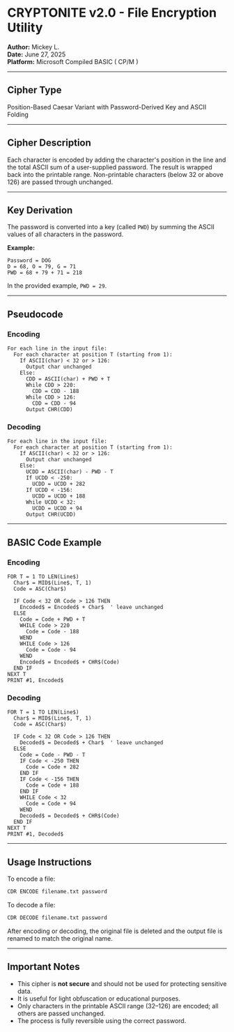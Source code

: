 # CRYPTONITE v2.0 - File Encryption Utility

**Author:** Mickey L.  
**Date:** June 27, 2025  
**Platform:** Microsoft Compiled BASIC ( CP/M )

---

## Cipher Type

Position-Based Caesar Variant with Password-Derived Key and ASCII Folding

---

## Cipher Description

Each character is encoded by adding the character's position in the line and the total ASCII sum of a user-supplied password. The result is wrapped back into the printable range. Non-printable characters (below 32 or above 126) are passed through unchanged.

---

## Key Derivation

The password is converted into a key (called `PWD`) by summing the ASCII values of all characters in the password.

**Example:**

```
Password = DOG
D = 68, O = 79, G = 71
PWD = 68 + 79 + 71 = 218
```

In the provided example, `PWD = 29`.

---

## Pseudocode

### Encoding

```plaintext
For each line in the input file:
  For each character at position T (starting from 1):
    If ASCII(char) < 32 or > 126:
      Output char unchanged
    Else:
      CDD = ASCII(char) + PWD + T
      While CDD > 220:
        CDD = CDD - 188
      While CDD > 126:
        CDD = CDD - 94
      Output CHR(CDD)
```

### Decoding

```plaintext
For each line in the input file:
  For each character at position T (starting from 1):
    If ASCII(char) < 32 or > 126:
      Output char unchanged
    Else:
      UCDD = ASCII(char) - PWD - T
      If UCDD < -250:
        UCDD = UCDD + 282
      If UCDD < -156:
        UCDD = UCDD + 188
      While UCDD < 32:
        UCDD = UCDD + 94
      Output CHR(UCDD)
```

---

## BASIC Code Example

### Encoding

```basic
FOR T = 1 TO LEN(Line$)
  Char$ = MID$(Line$, T, 1)
  Code = ASC(Char$)

  IF Code < 32 OR Code > 126 THEN
    Encoded$ = Encoded$ + Char$  ' leave unchanged
  ELSE
    Code = Code + PWD + T
    WHILE Code > 220
      Code = Code - 188
    WEND
    WHILE Code > 126
      Code = Code - 94
    WEND
    Encoded$ = Encoded$ + CHR$(Code)
  END IF
NEXT T
PRINT #1, Encoded$
```

### Decoding

```basic
FOR T = 1 TO LEN(Line$)
  Char$ = MID$(Line$, T, 1)
  Code = ASC(Char$)

  IF Code < 32 OR Code > 126 THEN
    Decoded$ = Decoded$ + Char$  ' leave unchanged
  ELSE
    Code = Code - PWD - T
    IF Code < -250 THEN
      Code = Code + 282
    END IF
    IF Code < -156 THEN
      Code = Code + 188
    END IF
    WHILE Code < 32
      Code = Code + 94
    WEND
    Decoded$ = Decoded$ + CHR$(Code)
  END IF
NEXT T
PRINT #1, Decoded$
```

---

## Usage Instructions

To encode a file:

```bash
CDR ENCODE filename.txt password
```

To decode a file:

```bash
CDR DECODE filename.txt password
```

After encoding or decoding, the original file is deleted and the output file is renamed to match the original name.

---

## Important Notes

- This cipher is **not secure** and should not be used for protecting sensitive data.
- It is useful for light obfuscation or educational purposes.
- Only characters in the printable ASCII range (32–126) are encoded; all others are passed unchanged.
- The process is fully reversible using the correct password.
